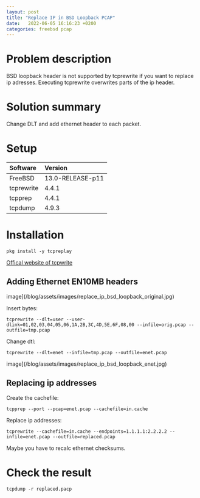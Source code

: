 ```yaml
---
layout: post
title: "Replace IP in BSD Loopback PCAP"
date:   2022-06-05 16:16:23 +0200
categories: freebsd pcap
---
```



# Problem description
BSD loopback header is not supported by tcprewrite if you want to replace ip adresses. Executing tcprewrite overwrites parts of the ip header.

# Solution summary
Change DLT and add ethernet header to each packet.


# Setup 
| Software | Version |
|:--|:--|
| FreeBSD | 13.0-RELEASE-p11 |
| tcprewrite | 4.4.1 |
| tcpprep | 4.4.1 |
| tcpdump | 4.9.3 | 


# Installation
```
pkg install -y tcpreplay 
```

[Offical website of tcpwrite](https://tcpreplay.appneta.com/wiki/tcprewrite)



## Adding Ethernet EN10MB headers

image](/blog/assets/images/replace_ip_bsd_loopback_original.jpg)


Insert bytes:
```
tcprewrite --dlt=user --user-dlink=01,02,03,04,05,06,1A,2B,3C,4D,5E,6F,08,00 --infile=orig.pcap --outfile=tmp.pcap
```

Change dtl:
```
tcprewrite --dlt=enet --infile=tmp.pcap --outfile=enet.pcap
```

image](/blog/assets/images/replace_ip_bsd_loopback_enet.jpg)



## Replacing ip addresses 
Create the cachefile: 
```
tcpprep --port --pcap=enet.pcap --cachefile=in.cache
```

Replace ip addresses:
```
tcprewrite --cachefile=in.cache --endpoints=1.1.1.1:2.2.2.2 --infile=enet.pcap --outfile=replaced.pcap
```

Maybe you have to recalc ethernet checksums.

# Check the result
```
tcpdump -r replaced.pacp
```



